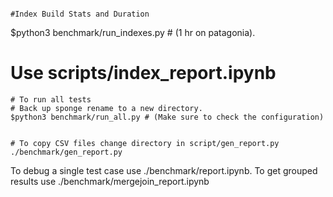 
```

#Index Build Stats and Duration

```
$python3 benchmark/run_indexes.py # (1 hr on patagonia).
# Use scripts/index_report.ipynb
```
# To run all tests
# Back up sponge rename to a new directory.
$python3 benchmark/run_all.py # (Make sure to check the configuration)


# To copy CSV files change directory in script/gen_report.py
./benchmark/gen_report.py

```

To debug a single test case use ./benchmark/report.ipynb.
To get grouped results use ./benchmark/mergejoin_report.ipynb